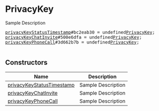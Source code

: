 # PrivacyKey

Sample Description

<pre>
<a href="../constructor/privacyKeyStatusTimestamp">privacyKeyStatusTimestamp</a>#bc2eab30 = undefined<a href="../type/PrivacyKey.md">PrivacyKey</a>;
<a href="../constructor/privacyKeyChatInvite">privacyKeyChatInvite</a>#500e6dfa = undefined<a href="../type/PrivacyKey.md">PrivacyKey</a>;
<a href="../constructor/privacyKeyPhoneCall">privacyKeyPhoneCall</a>#3d662b7b = undefined<a href="../type/PrivacyKey.md">PrivacyKey</a>;

</pre>

## Constructors

| Name | Description |
|------|-------------|
| [privacyKeyStatusTimestamp](../constructor/privacyKeyStatusTimestamp.md) | Sample Description |
| [privacyKeyChatInvite](../constructor/privacyKeyChatInvite.md) | Sample Description |
| [privacyKeyPhoneCall](../constructor/privacyKeyPhoneCall.md) | Sample Description |

